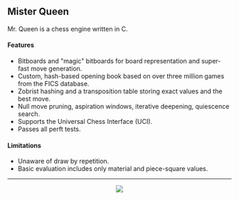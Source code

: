 ## Mister Queen

Mr. Queen is a chess engine written in C.

#### Features

* Bitboards and "magic" bitboards for board representation and super-fast move
  generation.
* Custom, hash-based opening book based on over three million games from the
  FICS database.
* Zobrist hashing and a transposition table storing exact values and the best
  move.
* Null move pruning, aspiration windows, iterative deepening, quiescence
  search.
* Supports the Universal Chess Interface (UCI).
* Passes all perft tests.

#### Limitations

* Unaware of draw by repetition.
* Basic evaluation includes only material and piece-square values.

---

<p align="center"><img src="http://i.imgur.com/oiWiEvK.png"></p>
